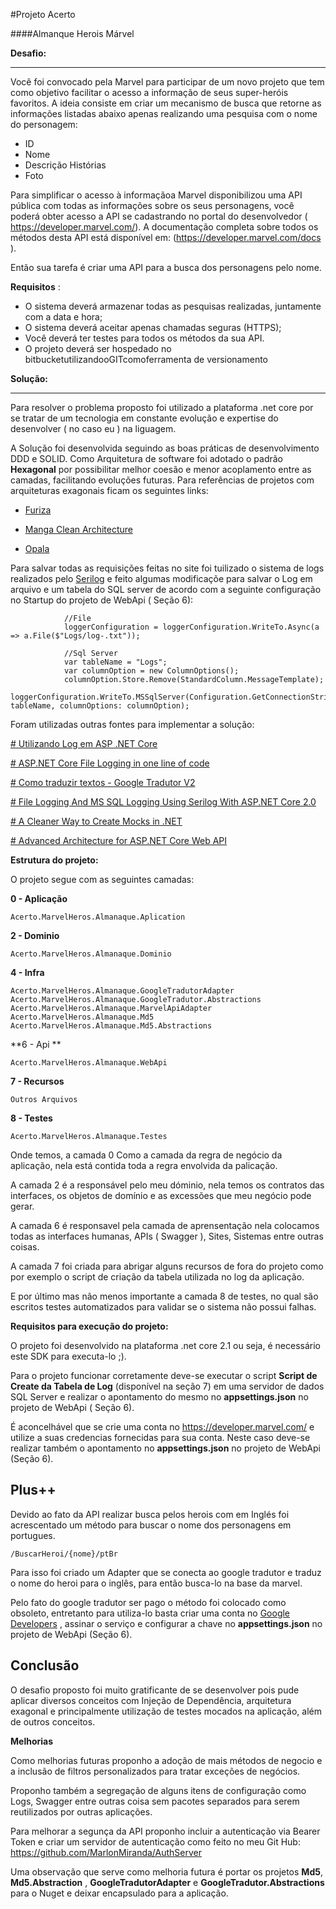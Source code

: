 #Projeto Acerto

####Almanque Herois Márvel


**Desafio:**

------------


Você foi convocado pela Marvel para participar de um novo projeto que tem como objetivo facilitar o acesso a informação de seus super-heróis favoritos. 
A ideia consiste em criar um mecanismo de busca que retorne as informações listadas abaixo apenas realizando uma pesquisa com o nome do personagem:    


- ID 
- Nome 
- Descrição  Histórias 
- Foto  


Para simplificar o acesso à informaçãoa Marvel disponibilizou uma API pública com todas as informações sobre os seus personagens, você poderá obter acesso a API se cadastrando no portal do desenvolvedor (​https://developer.marvel.com/​). A documentação completa sobre todos os métodos desta API está disponível em: (​https://developer.marvel.com/docs​).    

Então sua tarefa é criar uma API para a busca dos personagens pelo nome.    

**Requisitos**  :
- O sistema deverá armazenar todas as pesquisas realizadas, juntamente  com a data e hora;  
- O sistema deverá aceitar apenas chamadas seguras (HTTPS);   
- Você deverá ter testes para todos os métodos da sua API.      
- O projeto deverá ser hospedado no bitbucketutilizandooGITcomoferramenta de versionamento


**Solução:**

------------


Para resolver o problema proposto foi utilizado a plataforma .net core por se tratar de um tecnologia em constante evolução e expertise do desenvolver ( no caso eu ) na liguagem. 

A Solução foi desenvolvida seguindo as boas práticas de desenvolvimento  DDD e SOLID. 
Como Arquitetura de software foi adotado o padrão **Hexagonal** por possibilitar melhor coesão e menor acoplamento entre as camadas, facilitando evoluções futuras. Para referências de projetos com arquiteturas exagonais ficam os seguintes links: 

- [Furiza](https://github.com/ivanborges/furiza-aspnetcore "Furiza")

- [Manga Clean Architecture](https://github.com/ivanpaulovich/clean-architecture-manga "Manga Clean Architecture")

- [Opala](https://github.com/OleConsignado/opala "Opala")


Para salvar todas as requisições feitas no site foi tuilizado o sistema de logs realizados pelo [Serilog](https://serilog.net/)  e feito algumas modificaçõe para salvar o Log em arquivo e um tabela do SQL server de acordo com a seguinte configuração no Startup do projeto de WebApi ( Seção 6):

    
            
                //File
                loggerConfiguration = loggerConfiguration.WriteTo.Async(a => a.File($"Logs/log-.txt"));

                //Sql Server
                var tableName = "Logs";
                var columnOption = new ColumnOptions();
                columnOption.Store.Remove(StandardColumn.MessageTemplate);
                loggerConfiguration.WriteTo.MSSqlServer(Configuration.GetConnectionString("LoggerDatabase"), tableName, columnOptions: columnOption);


Foram utilizadas outras fontes para implementar a solução: 

[# Utilizando Log em ASP .NET Core]([https://medium.com/@fernando.abreu/utilizando-log-em-asp-net-core-171e90732ec5](https://medium.com/@fernando.abreu/utilizando-log-em-asp-net-core-171e90732ec5))

[# ASP.NET Core File Logging in one line of code](https://nblumhardt.com/2016/10/aspnet-core-file-logger/)

[# Como traduzir textos - Google Tradutor V2](https://cloud.google.com/translate/docs/translating-text?hl=pt-br)

[# File Logging And MS SQL Logging Using Serilog With ASP.NET Core 2.0](https://www.c-sharpcorner.com/article/file-logging-and-ms-sql-logging-using-serilog-with-asp-net-core-2-0/)

[# A Cleaner Way to Create Mocks in .NET](https://medium.com/webcom-engineering-and-product/a-cleaner-way-to-create-mocks-in-net-6e039c3d1db0)

[# Advanced Architecture for ASP.NET Core Web API](https://www.infoq.com/articles/advanced-architecture-aspnet-core)

**Estrutura do projeto:**

O projeto segue com as seguintes camadas: 

 **0 - Aplicação**
 
	Acerto.MarvelHeros.Almanaque.Aplication

**2 - Dominio**   

	Acerto.MarvelHeros.Almanaque.Dominio

**4 - Infra**  

	Acerto.MarvelHeros.Almanaque.GoogleTradutorAdapter
	Acerto.MarvelHeros.Almanaque.GoogleTradutor.Abstractions
	Acerto.MarvelHeros.Almanaque.MarvelApiAdapter
	Acerto.MarvelHeros.Almanaque.Md5
	Acerto.MarvelHeros.Almanaque.Md5.Abstractions

**6 - Api **  

	Acerto.MarvelHeros.Almanaque.WebApi

**7 - Recursos**

	Outros Arquivos

**8 - Testes**

	Acerto.MarvelHeros.Almanaque.Testes

Onde temos, a camada 0 Como a camada da regra de negócio da aplicação, nela está contida toda a regra envolvida da palicação. 

A camada 2 é a responsável pelo meu dóminio, nela temos os contratos das interfaces, os objetos de domínio e as excessões que meu negócio pode gerar.

A camada 6 é responsavel pela camada de aprensentação nela colocamos todas as interfaces humanas, APIs ( Swagger ), Sites, Sistemas entre outras coisas. 

A camada 7 foi criada para abrigar alguns recursos de fora do projeto como por exemplo o script de criação da tabela utilizada no log da aplicação. 

E por último mas não menos importante a camada 8 de testes, no qual são escritos testes automatizados para validar se o sistema não possui falhas.

**Requisitos para execução do projeto:**

O projeto foi desenvolvido na plataforma .net core 2.1 ou seja, é necessário este SDK para executa-lo ;).

Para o projeto funcionar corretamente deve-se executar o script **Script de Create da Tabela de Log** (disponível na seção 7) em uma servidor de dados SQL Server e realizar o apontamento do mesmo no **appsettings.json** no projeto de WebApi ( Seção 6). 

É aconcelhável que se crie uma conta no https://developer.marvel.com/ e utilize a suas credencias fornecidas para sua conta. Neste caso deve-se realizar também o apontamento no **appsettings.json** no projeto de WebApi (Seção 6). 

**Plus++**
------------

Devido ao fato da API realizar busca pelos herois com em Inglés foi acrescentado um método para buscar o nome dos personagens em portugues. 

`/BuscarHeroi/{nome}/ptBr`

Para isso foi criado um Adapter que se conecta ao google tradutor e traduz o nome do heroi para o inglês, para então busca-lo na base da marvel. 

Pelo fato do google tradutor ser pago o método foi colocado como obsoleto, entretanto para utiliza-lo basta criar uma conta no [Google Developers](https://developers.google.com/ "Google Developers") , assinar o serviço e configurar a chave no **appsettings.json** no projeto de WebApi (Seção 6).


**Conclusão**
------------

O desafio proposto foi muito gratificante de se desenvolver pois pude aplicar diversos conceitos com Injeção de Dependência, arquitetura exagonal e principalmente utilização de testes mocados na aplicação, além de outros conceitos. 

**Melhorias**

Como melhorias futuras proponho a adoção de mais métodos de negocio e a inclusão de filtros personalizados para tratar exceções de negócios. 
	
Proponho também a segregação de alguns itens de configuração como Logs, Swagger entre outras coisa sem pacotes separados para serem reutilizados por outras aplicações. 

Para melhorar a segunça da API proponho incluir a autenticação via Bearer Token e criar um servidor de autenticação como feito no meu Git Hub: https://github.com/MarlonMiranda/AuthServer

Uma observação que serve como melhoria futura é portar os projetos **Md5**, **Md5.Abstraction** , **GoogleTradutorAdapter** e **GoogleTradutor.Abstractions** para o Nuget e deixar encapsulado para a aplicação. 